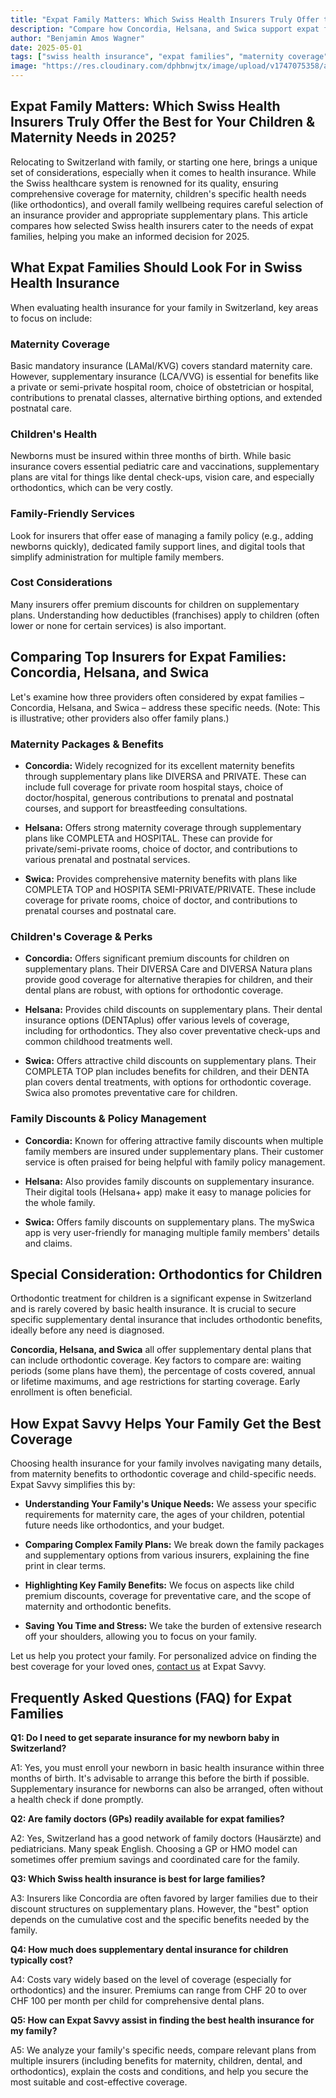 ```yaml
---
title: "Expat Family Matters: Which Swiss Health Insurers Truly Offer the Best for Your Children & Maternity Needs in 2025?"
description: "Compare how Concordia, Helsana, and Swica support expat families with maternity benefits, children's coverage including orthodontics, and family-friendly services to find the best Swiss health insurance for your loved ones."
author: "Benjamin Amos Wagner"
date: 2025-05-01
tags: ["swiss health insurance", "expat families", "maternity coverage", "children's insurance", "orthodontics", "family benefits", "switzerland", "Concordia", "Helsana", "Swica"]
image: "https://res.cloudinary.com/dphbnwjtx/image/upload/v1747075358/a-sketch-style-illustration-in-a-limited_5FtbMJN6TymCd7PwS7veRA_uzg0uOWkQbWw_NSwGd9OHw_nexx9u.webp"
---
```


## Expat Family Matters: Which Swiss Health Insurers Truly Offer the Best for Your Children & Maternity Needs in 2025?

Relocating to Switzerland with family, or starting one here, brings a unique set of considerations, especially when it comes to health insurance. While the Swiss healthcare system is renowned for its quality, ensuring comprehensive coverage for maternity, children's specific health needs (like orthodontics), and overall family wellbeing requires careful selection of an insurance provider and appropriate supplementary plans. This article compares how selected Swiss health insurers cater to the needs of expat families, helping you make an informed decision for 2025.

## What Expat Families Should Look For in Swiss Health Insurance

When evaluating health insurance for your family in Switzerland, key areas to focus on include:

### Maternity Coverage

Basic mandatory insurance (LAMal/KVG) covers standard maternity care. However, supplementary insurance (LCA/VVG) is essential for benefits like a private or semi-private hospital room, choice of obstetrician or hospital, contributions to prenatal classes, alternative birthing options, and extended postnatal care.

### Children's Health

Newborns must be insured within three months of birth. While basic insurance covers essential pediatric care and vaccinations, supplementary plans are vital for things like dental check-ups, vision care, and especially orthodontics, which can be very costly.

### Family-Friendly Services

Look for insurers that offer ease of managing a family policy (e.g., adding newborns quickly), dedicated family support lines, and digital tools that simplify administration for multiple family members.

### Cost Considerations

Many insurers offer premium discounts for children on supplementary plans. Understanding how deductibles (franchises) apply to children (often lower or none for certain services) is also important.

## Comparing Top Insurers for Expat Families: Concordia, Helsana, and Swica

Let's examine how three providers often considered by expat families – Concordia, Helsana, and Swica – address these specific needs. (Note: This is illustrative; other providers also offer family plans.)

### Maternity Packages & Benefits

- **Concordia:** Widely recognized for its excellent maternity benefits through supplementary plans like DIVERSA and PRIVATE. These can include full coverage for private room hospital stays, choice of doctor/hospital, generous contributions to prenatal and postnatal courses, and support for breastfeeding consultations.

- **Helsana:** Offers strong maternity coverage through supplementary plans like COMPLETA and HOSPITAL. These can provide for private/semi-private rooms, choice of doctor, and contributions to various prenatal and postnatal services.

- **Swica:** Provides comprehensive maternity benefits with plans like COMPLETA TOP and HOSPITA SEMI-PRIVATE/PRIVATE. These include coverage for private rooms, choice of doctor, and contributions to prenatal courses and postnatal care.

### Children's Coverage & Perks

- **Concordia:** Offers significant premium discounts for children on supplementary plans. Their DIVERSA Care and DIVERSA Natura plans provide good coverage for alternative therapies for children, and their dental plans are robust, with options for orthodontic coverage.

- **Helsana:** Provides child discounts on supplementary plans. Their dental insurance options (DENTAplus) offer various levels of coverage, including for orthodontics. They also cover preventative check-ups and common childhood treatments well.

- **Swica:** Offers attractive child discounts on supplementary plans. Their COMPLETA TOP plan includes benefits for children, and their DENTA plan covers dental treatments, with options for orthodontic coverage. Swica also promotes preventative care for children.

### Family Discounts & Policy Management

- **Concordia:** Known for offering attractive family discounts when multiple family members are insured under supplementary plans. Their customer service is often praised for being helpful with family policy management.

- **Helsana:** Also provides family discounts on supplementary insurance. Their digital tools (Helsana+ app) make it easy to manage policies for the whole family.

- **Swica:** Offers family discounts on supplementary plans. The mySwica app is very user-friendly for managing multiple family members' details and claims.

## Special Consideration: Orthodontics for Children

Orthodontic treatment for children is a significant expense in Switzerland and is rarely covered by basic health insurance. It is crucial to secure specific supplementary dental insurance that includes orthodontic benefits, ideally before any need is diagnosed.

**Concordia, Helsana, and Swica** all offer supplementary dental plans that can include orthodontic coverage. Key factors to compare are: waiting periods (some plans have them), the percentage of costs covered, annual or lifetime maximums, and age restrictions for starting coverage. Early enrollment is often beneficial.

## How Expat Savvy Helps Your Family Get the Best Coverage

Choosing health insurance for your family involves navigating many details, from maternity benefits to orthodontic coverage and child-specific needs. Expat Savvy simplifies this by:

- **Understanding Your Family's Unique Needs:** We assess your specific requirements for maternity care, the ages of your children, potential future needs like orthodontics, and your budget.

- **Comparing Complex Family Plans:** We break down the family packages and supplementary options from various insurers, explaining the fine print in clear terms.

- **Highlighting Key Family Benefits:** We focus on aspects like child premium discounts, coverage for preventative care, and the scope of maternity and orthodontic benefits.

- **Saving You Time and Stress:** We take the burden of extensive research off your shoulders, allowing you to focus on your family.

Let us help you protect your family. For personalized advice on finding the best coverage for your loved ones, [contact us](/contact) at Expat Savvy.

## Frequently Asked Questions (FAQ) for Expat Families

**Q1: Do I need to get separate insurance for my newborn baby in Switzerland?**

A1: Yes, you must enroll your newborn in basic health insurance within three months of birth. It's advisable to arrange this before the birth if possible. Supplementary insurance for newborns can also be arranged, often without a health check if done promptly.

**Q2: Are family doctors (GPs) readily available for expat families?**

A2: Yes, Switzerland has a good network of family doctors (Hausärzte) and pediatricians. Many speak English. Choosing a GP or HMO model can sometimes offer premium savings and coordinated care for the family.

**Q3: Which Swiss health insurance is best for large families?**

A3: Insurers like Concordia are often favored by larger families due to their discount structures on supplementary plans. However, the "best" option depends on the cumulative cost and the specific benefits needed by the family.

**Q4: How much does supplementary dental insurance for children typically cost?**

A4: Costs vary widely based on the level of coverage (especially for orthodontics) and the insurer. Premiums can range from CHF 20 to over CHF 100 per month per child for comprehensive dental plans.

**Q5: How can Expat Savvy assist in finding the best health insurance for my family?**

A5: We analyze your family's specific needs, compare relevant plans from multiple insurers (including benefits for maternity, children, dental, and orthodontics), explain the costs and conditions, and help you secure the most suitable and cost-effective coverage. 